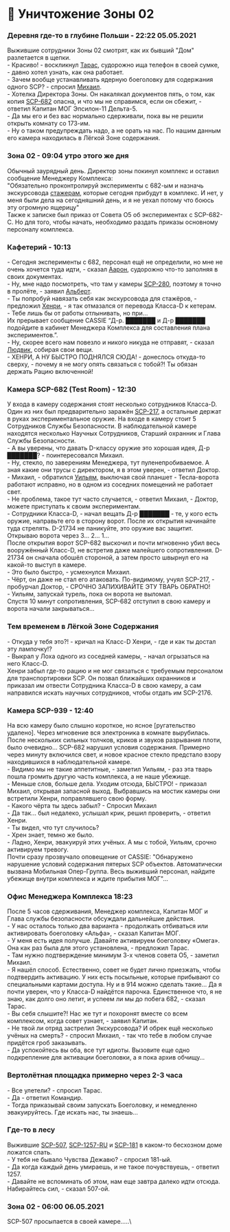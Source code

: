 # 📕 Уничтожение Зоны 02

### **Деревня где-то в глубине Польши - 22:22 05.05.2021**

Выжившие сотрудники Зоны 02 смотрят, как их бывший "Дом" разлетается в щепки. \
\- Красиво! - воскликнул [Тарас](../../scpsl-features/custom-classes/ntf/facility-manager.md), судорожно ища телефон в своей сумке, - давно хотел узнать, как она работает.\
\- Зачем вообще устанавливать ядерную боеголовку для содержания одного SCP? - спросил [Михаил](../../scpsl-features/custom-classes/ntf/head-of-security.md).\
\- Хотелка Директора Зоны. Он накалякал документов пять, о том, как копия [SCP-682](../../scpsl-features/custom-classes/scp/scp-682.md) опасна, и что мы не справимся, если он сбежит, - ответил Капитан МОГ Эпсилон-11 Дельта-5.\
\- Да мы его и без вас нормально сдерживали, пока вы не решили открыть комнату со 173-им.\
\- Ну о таком предупреждать надо, а не орать на нас. По нашим данным его камера находилась в Лёгкой Зоне содержания.

### **Зона 02 - 09:04 утро этого же дня**

Обычный заурядный день. Директор зоны покинул комплекс и оставил сообщение Менеджеру Комплекса:\
"Обязательно проконтролируй эксперименты с 682-ым и назначь экскурсовода [стажерам](../../scpsl-features/custom-classes/rsc/trainee-scientist.md), которые сегодня прибудут в комплекс. И нет, у меня были дела на сегодняшний день, и я не уехал потому что боюсь эту огромную ящерицу"\
Также к записке был приказ от Совета O5 об экспериментах с SCP-682-C. Но для того, чтобы начать, необходимо раздать приказы основному персоналу комплекса.

### **Кафетерий - 10:13**

\- Сегодня эксперименты с 682, персонал ещё не определили, но мне не очень хочется туда идти, - сказал [Аарон](../../scpsl-features/custom-classes/rsc/major-scientist.md), судорожно что-то заполняя в своих документах.\
\- Ну, мне надо посмотреть, что там у камеры [SCP-280](../../scpsl-features/custom-classes/scp/scp-280.md), поэтому я точно в пролёте, - заявил [Альберт](../../scpsl-features/custom-classes/rsc/containment-engineer.md).\
\- Ты попробуй навязать себя как экскурсовода для стажёров, - предложил [Хенри](../../scpsl-features/custom-classes/fgp/containment-zone-manager.md), - я так отмазался от перевода Класса-D к кетерам.\
\- Тебе лишь бы от работы отлынивать, но при...\
Их прерывает сообщение CASSIE “Д-р. ███████ и Д-р ███████ подойдите в кабинет Менеджера Комплекса для составления плана экспериментов.”.\
\- Ну, скорее всего нам повезло и никого никуда не отправят, - сказал [Людвик](../../scpsl-features/custom-classes/rsc/med-department-staff.md), собирая свои вещи.\
\- ХЕНРИ, А НУ БЫСТРО ПОДНЯЛСЯ СЮДА! - донеслось откуда-то сверху, - почему я не могу опять связаться с тобой?! Ты обязан держать Рацию включенной!

### Камера SCP-682 (Test Room) - 12:30

У входа в камеру содержания стоят несколько сотрудников Класса-D. Один из них был предварительно заражён [SCP-217](../../scpsl-features/server-mechanics/scp-217.md), а остальные держат в руках экспериментальное оружие. На входе в камеру стоит 5 Сотрудников Службы Безопасности. В наблюдательной камере находятся несколько Научных Сотрудников, Старший охранник и Глава Службы Безопасности.\
\- А вы уверены, что давать D-классу оружие это хорошая идея, Д-р ███████? - поинтересовался Михаил.\
\- Ну, стекло, по заверениям Менеджера, тут пуленепробиваемое. А зная какие они трусы с директором, я в этом уверен, - ответил Доктор.\
\- Михаил, - обратился [Уильям](../../scpsl-features/custom-classes/fgp/major-guard.md), выключая свой планшет - Тесла-ворота работают исправно, но в одном из соседних помещений не работает свет.\
\- Не проблема, такое тут часто случается, - ответил Михаил, - Доктор, можете приступать к своим экспериментам.\
\- Сотрудники Класса-D, - начал вещать Д-р ███████ - те, у кого есть оружие, направьте его в сторону ворот. После их открытия начинайте туда стрелять. D-21734 не паникуйте, это оружие вас защитит. Открываю ворота через 3... 2... 1...\
После открытия ворот SCP-682 выскочил и почти мгновенно убил весь вооружённый Класс-D, не встретив даже малейшего сопротивления. D-21734 он сначала обошёл стороной, а затем просто швырнул его на какой-то выступ в камере.\
\- Это было быстро, - усмехнулся Михаил.\
\- Чёрт, он даже не стал его атаковать. По-видимому, учуял SCP-217, - пробурчал Доктор, - СРОЧНО ЗАПИХИВАЙТЕ ЭТУ ТВАРЬ ОБРАТНО!\
\- Уильям, запускай турель, пока он ворота не выломал.\
Спустя 10 минут сопротивления, SCP-682 отступил в свою камеру и ворота начали закрываться...

### **Тем временем в Лёгкой Зоне Содержания**

\- Откуда у тебя это?! - кричал на Класс-D Хенри, - где и как ты достал эту лампочку!?\
\- Выкрал у Лоха одного из соседней камеры, - начал огрызаться на него Класс-D.\
Хенри забыл где-то рацию и не мог связаться с требуемым персоналом для транспортировки SCP. Он позвал ближайших охранников и приказал им отвести Сотрудника Класса-D в свою камеру, а сам направился искать научных сотрудников, чтобы отдать им SCP-2176.

### **Камера SCP-939 - 12:40**

На всю камеру было слышно короткое, но ясное \[ругательство удалено]. Через мгновение вся электроника в комнате вырубилась. После нескольких сильных толчков, криков и звуков разрывания плоти, было очевидно... SCP-682 нарушил условия содержания. Примерно через минуту включился свет, и новое красное стекло предстало взору находившихся в наблюдательной камере.\
\- Видимо мы не такие аппетитные, - заметил Уильям, - раз эта тварь пошла громить другую часть комплекса, а не наше убежище.\
\- Меньше слов, больше дела. Уходим отсюда, БЫСТРО! - приказал Михаил, открывая запасной выход. Выбравшись на мостик камеры они встретили Хенри, поправлявшего свою форму.\
\- Какого чёрта ты здесь забыл? - Спросил Михаил\
\- Да так... был недалеко, услышал крик, решил проверить, - ответил Хенри.\
\- Ты видел, что тут случилось?\
\- Хрен знает, темно же было.\
\- Ладно, Хенри, эвакуируй этих учёных. А мы с тобой, Уильям, срочно активируем тревогу.\
Почти сразу прозвучало оповещение от CASSIE: "Обнаружено нарушение условий содержания пятерых SCP объектов. Автоматически вызвана Мобильная Опер-Группа. Весь выживший персонал, найдите убежище внутри комплекса и ждите прибытия МОГ"...

### **Офис Менеджера Комплекса 18:23**

После 5 часов сдерживания, Менеджер комплекса, Капитан МОГ и Глава службы безопасности обсуждали дальнейшие действия.\
\- У нас осталось только два варианта - продолжать отбиваться или активировать боеголовку «Альфа», - сказал Капитан МОГ.\
\- У меня есть идея получше. Давайте активируем боеголовку «Омега». Она как раз была для этого установлена, - предложил Тарас.\
\- Там нужно подтверждение минимум 3-х членов совета O5, - заметил Михаил.\
\- Я нашёл способ. Естественно, совет не будет лично приезжать, чтобы подтвердить активацию. У них есть посыльные, которые прибывают со специальными картами доступа. Ну и в 914 можно сделать такие… Да я почти уверен, что у Класса-D найдётся парочка. Единственное что, я не знаю, как долго оно летит, и успеем ли мы до побега 682, - сказал Тарас.\
\- Вы себя слышите?! Нас же тут и похоронят вместе со всем комплексом, когда совет узнает, - заявил Капитан.\
\- Не твой ли отряд застрелил Экскурсовода? И обрек ещё несколько учёных на смерть? - спросил Михаил, - так что тебе в любом случае придётся гроб заказывать.\
\- Да успокойтесь вы оба, все тут идиоты. Вызовите еще одно подкрепление для активации боеголовки, а я пока архив обчищу…

### **Вертолётная площадка примерно через 2-3 часа**

\- Все улетели? - спросил Тарас.\
\- Да - ответил Командир.\
\- Тогда приказывай своим запускать Боеголовку, и немедленно эвакуируйтесь. Где искать нас, ты знаешь...

### **Где-то в лесу**

Выжившие [SCP-507](../../scpsl-features/custom-classes/cdp/scp-507.md), [SCP-1257-RU](../../scpsl-features/custom-classes/cdp/scp-1257-ru.md) и [SCP-181](../../scpsl-features/custom-classes/cdp/scp-181.md) в каком-то бесхозном доме ложатся спать.\
\- У тебя не бывало Чувства Дежавю? - спросил 181-ый.\
\- Да когда каждый день умираешь, и не такое почувствуешь, - ответил 1257.\
\- Давайте не вспоминать об этом, нам еще завтра далеко идти отсюда. Набирайтесь сил, - сказал 507-ой.

### **Зона 02 - 06:00 06.05.2021**

SCP-507 просыпается в своей камере.....\


